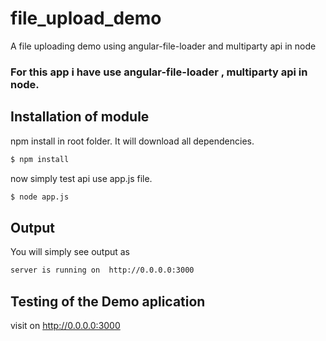 file_upload_demo
================

A file uploading demo using angular-file-loader and multiparty api in node
### For this app i have use angular-file-loader , multiparty api in node. 


Installation of module
------------
npm install in root folder. It will download all dependencies.

``` bash
$ npm install
```
now simply test api use app.js file. 

``` bash
$ node app.js 
```
Output
-------
You will simply see output as

``` bash
server is running on  http://0.0.0.0:3000
```
Testing of the Demo aplication
------------
visit on  http://0.0.0.0:3000

[NodeJS]: http://nodejs.org
